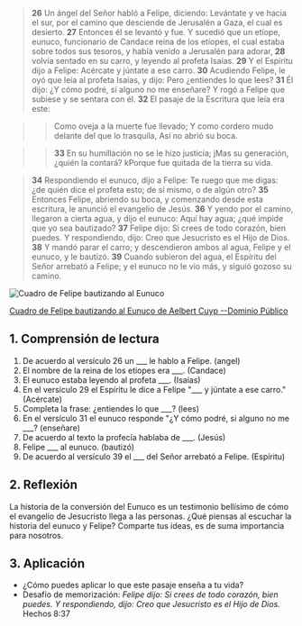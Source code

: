 
> **26** Un ángel del Señor habló a Felipe, diciendo: Levántate y ve hacia 
  el sur, por el camino que desciende de Jerusalén a Gaza, el cual es 
  desierto. 
  **27** Entonces él se levantó y fue. Y sucedió que un etíope, eunuco, 
  funcionario de Candace reina de los etíopes, el cual estaba sobre todos 
  sus tesoros, y había venido a Jerusalén para adorar, 
  **28** volvía sentado en su carro, y leyendo al profeta Isaías. 
  **29** Y el Espíritu dijo a Felipe: Acércate y júntate a ese carro. 
  **30** Acudiendo Felipe, le oyó que leía al profeta Isaías, y dijo: 
  Pero ¿entiendes lo que lees? 
  **31** Él dijo: ¿Y cómo podré, si alguno no me enseñare? Y rogó a Felipe 
  que subiese y se sentara con él. 
  **32** El pasaje de la Escritura que leía era este:

>> Como oveja a la muerte fue llevado;
   Y como cordero mudo delante del que lo trasquila,
   Así no abrió su boca.

>> **33** En su humillación no se le hizo justicia;
   jMas su generación, ¿quién la contará?
   kPorque fue quitada de la tierra su vida.

> **34** Respondiendo el eunuco, dijo a Felipe: Te ruego que me digas: 
  ¿de quién dice el profeta esto; de sí mismo, o de algún otro? 
  **35** Entonces Felipe, abriendo su boca, y comenzando desde esta escritura,
  le anunció el evangelio de Jesús. 
  **36** Y yendo por el camino, llegaron a cierta agua, y dijo el eunuco: 
  Aquí hay agua; ¿qué impide que yo sea bautizado? 
  **37** Felipe dijo: Si crees de todo corazón, bien puedes. 
  Y respondiendo, dijo: Creo que Jesucristo es el Hijo de Dios. 
  **38** Y mandó parar el carro; y descendieron ambos al agua, Felipe 
  y el eunuco, y le bautizó. 
  **39** Cuando subieron del agua, el Espíritu del Señor arrebató a 
  Felipe; y el eunuco no le vio más, y siguió gozoso su camino.

![Cuadro de Felipe bautizando al Eunuco](/img/felipe_bautiza_eunuco.jpg "Cuadro
de Felipe bautizando al Eunuco")

[Cuadro de Felipe bautizando al Eunuco de Aelbert Cuyp --Dominio Público](https://picryl.com/media/aelbert-cuyp-saint-philip-baptising-the-ethiopian-eunuch-ntiii-ang-515655-a00e41)


## 1. Comprensión de lectura

1. De acuerdo al versículo 26 un ___ le hablo a Felipe. (angel)
2. El nombre de la reina de los etiopes era ___. (Candace)
3. El eunuco estaba leyendo al profeta ___. (Isaías)
4. En el versículo 29 el Espíritu le dice a Felipe "___ y 
   júntate a ese carro." (Acércate)
5. Completa la frase:  ¿entiendes lo que ___? (lees)
6. En el versículo 31 el eunuco responde "¿Y cómo podré, si alguno 
   no me ___? (enseñare)
7. De acuerdo al texto la profecía hablaba de ___. (Jesús)
8. Felipe ___ al eunuco. (bautizó)
9. De acuerdo al versículo 39 el ___ del Señor arrebató a Felipe. (Espíritu)

## 2. Reflexión

La historia de la conversión del Eunuco es un testimonio bellísimo de 
cómo el evangelio de Jesucristo  llega a las personas. ¿Qué piensas al 
escuchar la historia del eunuco y Felipe? Comparte tus ideas,  es de 
suma importancia para nosotros.   

## 3. Aplicación

* ¿Cómo puedes aplicar lo que este pasaje enseña a tu vida?
* Desafío de memorización: _Felipe dijo: Si crees de todo corazón, bien puedes. Y respondiendo, dijo: Creo que Jesucristo es el Hijo de Dios._ Hechos 8:37
